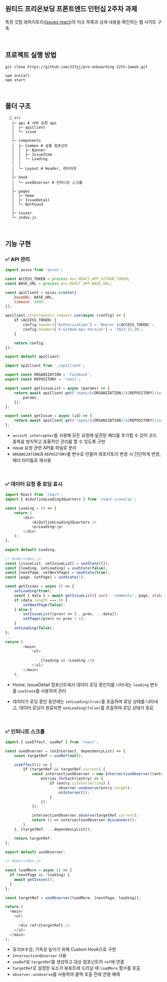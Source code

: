 ## 원티드 프리온보딩 프론트엔드 인턴십 2주차 과제

특정 깃헙 레파지토리([Issues react](https://github.com/facebook/react/issues))의 이슈 목록과 상세 내용을 확인하는 웹 사이트 구축

<br/>

## 프로젝트 실행 방법

```
git clone https://github.com/337yj/pre-onboarding-12th-2week.git

npm install
npm start
```

<br/>

## 폴더 구조

```
  📂 src
   ├─ api # 서버 요청 api
   │  ├─ apiClient
   │  └─ issue
   │
   ├─ components
   │  ├─ Common # 공통 컴포넌트
   │  │  ├─ Banner
   │  │  ├─ IssueItem
   │  │  └─ Loading
   │  │
   │  └─ Layout # Header, 레이아웃
   │  
   ├─ hook
   │  └─ useObserver # 인피니트 스크롤
   │  
   ├─ pages
   │  ├─ Home
   │  ├─ IssueDetail
   │  └─ NotFound
   │  
   ├─ router 
   └─ index.js
```

<br/>

## 기능 구현

### ✅ API 관리

```js
import axios from 'axios';

const ACCESS_TOKEN = process.env.REACT_APP_GITHUB_TOKEN;
const BASE_URL = process.env.REACT_APP_BASE_URL;

const apiClient = axios.create({
	baseURL: BASE_URL,
	timeout: 5000,
});

apiClient.interceptors.request.use(async (config) => {
	if (ACCESS_TOKEN) {
		config.headers['Authorization'] = `Bearer ${ACCESS_TOKEN}`;
		config.headers['X-GitHub-Api-Version'] = '2022-11-28';
	}

	return config;
});

export default apiClient;
```

```js
import apiClient from './apiClient';

export const ORGANIZATION = 'facebook';
export const REPOSITORY = 'react';

export const getIssueList = async (params) => {
	return await apiClient.get(`repos/${ORGANIZATION}/${REPOSITORY}/issues`, {
		params,
	});
};

export const getIssue = async (id) => {
	return await apiClient.get(`repos/${ORGANIZATION}/${REPOSITORY}/issues/${id}`);
};
```

- `axios의 intercepter`를 사용해 모든 요청에 일관된 헤더를 추가할 수 있어 코드 중복을 방지하고 효율적인 관리를 할 수 있도록 구현
- issue 요청 관련 API를 파일로 분리
- `ORGANIZATION`과 `REPOSITORY`를 변수로 만들어 레포지토리 변경 시 간단하게 변경, 헤더 타이틀로 재사용

<br/>

### ✅ 데이터 요청 중 로딩 표시

```js
import React from 'react';
import { AiOutlineLoading3Quarters } from 'react-icons/ai';

const Loading = () => {
	return (
		<div>
			<AiOutlineLoading3Quarters />
			<p>Loading</p>
		</div>
	);
};

export default Loading;
```

```js
// Home/index.js
const [issueList, setIssueList] = useState([]);
const [loading, setLoading] = useState(false);
const [nextPage, setNextPage] = useState(true);
const [page, setPage] = useState(1);

const getIssues = async () => {
	setLoading(true);
	const { data } = await getIssueList({ sort: 'comments', page, state: 'open' });
	if (data.length === 0) {
		setNextPage(false);
	} else {
		setIssueList((prev) => [...prev, ...data]);
		setPage((prev) => prev + 1);
	}
	setLoading(false);
};
...
return (
		<main>
			<ul>
				...
				{loading && <Loading />}
			</ul>
		</main>
	);
```

- Home, IssueDetail 컴포넌트에서 데이터 로딩 중인지를 나타내는 `loading` 변수를 `useState`를 사용하여 관리
- 데이터가 로딩 중인 동안에는 `setLoading(true)`를 호출하여 로딩 상태를 나타내고, 데이터 로딩이 완료되면 `setLoading(false)`를 호출하여 로딩 상태가 종료

  <br/>

### ✅ 인피니트 스크롤

```js
import { useEffect, useRef } from 'react';

const useObserver = (onIntersect, dependencyList) => {
	const targetRef = useRef(null);

	useEffect(() => {
		if (targetRef && targetRef.current) {
			const intersectionObserver = new IntersectionObserver((entries, observer) => {
				entries.forEach((entry) => {
					if (entry.isIntersecting) {
						observer.unobserve(entry.target);
						onIntersect();
					}
				});
			});

			intersectionObserver.observe(targetRef.current);
			return () => intersectionObserver.disconnect();
		}
	}, [targetRef, ...dependencyList]);

	return targetRef;
};

export default useObserver;
```

```js
// Home/index.js
...
const loadMore = async () => {
  if (nextPage && !loading) {
    await getIssues();
  }
};

const targetRef = useObserver(loadMore, [nextPage, loading]);

return (
  <main>
    <ul>
      ...
      <div ref={targetRef} />
    </ul>
  </main>
);
```

- 유지보수성, 가독성 높이기 위해 Custom Hook으로 구현
- `IntersectionObserver` 사용
- `useRef`로 `targetRef`를 생성하고 대상 컴포넌트의 `ref`에 연결
- `targetRef`로 설정한 요소가 뷰포트에 드러날 때 `loadMore` 함수를 호출
- `observer.unobserve`를 사용하여 콜백 호출 전에 관찰 해제

<br/>
